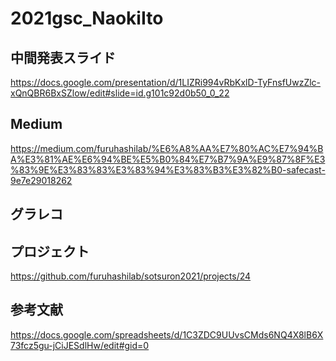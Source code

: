 # 2021gsc_NaokiIto
## 中間発表スライド
https://docs.google.com/presentation/d/1LIZRi994vRbKxlD-TyFnsfUwzZlc-xQnQBR6BxSZlow/edit#slide=id.g101c92d0b50_0_22

## Medium
https://medium.com/furuhashilab/%E6%A8%AA%E7%80%AC%E7%94%BA%E3%81%AE%E6%94%BE%E5%B0%84%E7%B7%9A%E9%87%8F%E3%83%9E%E3%83%83%E3%83%94%E3%83%B3%E3%82%B0-safecast-9e7e29018262
## グラレコ
## プロジェクト
https://github.com/furuhashilab/sotsuron2021/projects/24
## 参考文献
https://docs.google.com/spreadsheets/d/1C3ZDC9UUvsCMds6NQ4X8lB6X73fcz5gu-jCiJESdlHw/edit#gid=0
